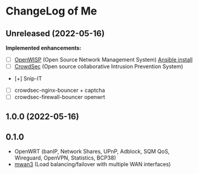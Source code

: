 # ChangeLog of Me

## Unreleased (2022-05-16)

**Implemented enhancements:**
- [ ] [OpenWISP](https://openwisp.org/) (Open Source Network Management System) [Ansible install](https://github.com/openwisp/ansible-openwisp2)
- [ ] [CrowdSec](https://crowdsec.net/) (Open source collaborative Intrusion Prevention System)
- [+] Snip-IT
- [ ] crowdsec-nginx-bouncer + captcha
- [ ] crowdsec-firewall-bouncer openwrt

## 1.0.0 (2022-05-16)

## 0.1.0

- OpenWRT (banIP, Network Shares, UPnP, Adblock, SQM QoS, Wireguard, OpenVPN, Statistics, BCP38)
- [mwan3](https://openwrt.org/docs/guide-user/network/wan/multiwan/mwan3) (Load balancing/failover with multiple WAN interfaces)

<!---
**Implemented enhancements:**
**Fixed bugs:**
**Closed issues:**
**Merged pull requests:**
[Full Changelog](https://github.com/antoninchadima/antoninchadima/odkaz/)
-->
